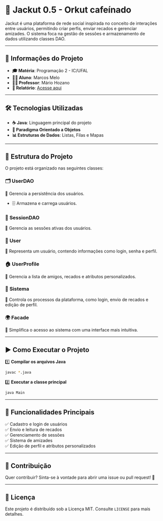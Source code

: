 # 🚀 Jackut 0.5 - Orkut cafeínado

Jackut é uma plataforma de rede social inspirada no conceito de interações entre usuários, permitindo criar perfis, enviar recados e gerenciar amizades. O sistema foca na gestão de sessões e armazenamento de dados utilizando classes DAO.

---

## 📌 Informações do Projeto
- **🎓 Matéria**: Programação 2 - IC/UFAL
- **👨‍🎓 Aluno**: Marcos Melo
- **👨‍🏫 Professor**: Mário Hozano
- **📄 Relatório**: [Acesse aqui](https://docs.google.com/document/d/1INR3byxJUuY0TN1uH_uD3FXOUcWw4cmJtvJNrPq2c2Q/edit?usp=sharing)

---

## 🛠️ Tecnologias Utilizadas
- **☕ Java**: Linguagem principal do projeto
- **🧩 Paradigma Orientado a Objetos**
- **📊 Estruturas de Dados**: Listas, Filas e Mapas

---

## 📂 Estrutura do Projeto
O projeto está organizado nas seguintes classes:

### 🗂️ **UserDAO**
📌 Gerencia a persistência dos usuários.
- 🗄️ Armazena e carrega usuários.

### 🔐 **SessionDAO**
📌 Gerencia as sessões ativas dos usuários.

### 👤 **User**
📌 Representa um usuário, contendo informações como login, senha e perfil.

### 🏠 **UserProfile**
📌 Gerencia a lista de amigos, recados e atributos personalizados.

### 🔧 **Sistema**
📌 Controla os processos da plataforma, como login, envio de recados e edição de perfil.

### 🌍 **Facade**
📌 Simplifica o acesso ao sistema com uma interface mais intuitiva.

---

## ▶️ Como Executar o Projeto
1️⃣ **Compilar os arquivos Java**
   ```sh
   javac *.java
   ```
2️⃣ **Executar a classe principal**
   ```sh
   java Main
   ```

---

## 🚀 Funcionalidades Principais
✅ Cadastro e login de usuários  
✅ Envio e leitura de recados   
✅ Gerenciamento de sessões   
✅ Sistema de amizades   
✅ Edição de perfil e atributos personalizados 


---

## 🤝 Contribuição
Quer contribuir? Sinta-se à vontade para abrir uma issue ou pull request! 🎉

---

## 📜 Licença
Este projeto é distribuído sob a Licença MIT. Consulte `LICENSE` para mais detalhes.

